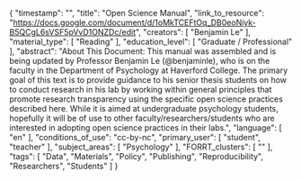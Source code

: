 {
    "timestamp": "",
    "title": "Open Science Manual",
    "link_to_resource": "https://docs.google.com/document/d/1oMkTCEFtOq_DB0eoNiyk-B5QCgL6sVSF5pVvD1ONZDc/edit",
    "creators": [
        "Benjamin Le"
    ],
    "material_type": [
        "Reading"
    ],
    "education_level": [
        "Graduate / Professional"
    ],
    "abstract": "About This Document: This manual was assembled and is being updated by Professor Benjamin Le (@benjaminle), who is on the faculty in the Department of Psychology at Haverford College. The primary goal of this text is to provide guidance to his senior thesis students on how to conduct research in his lab by working within general principles that promote research transparency using the specific open science practices described here. While it is aimed at undergraduate psychology students, hopefully it will be of use to other faculty/researchers/students who are interested in adopting open science practices in their labs.",
    "language": [
        "en"
    ],
    "conditions_of_use": "cc-by-nc",
    "primary_user": [
        "student",
        "teacher"
    ],
    "subject_areas": [
        "Psychology"
    ],
    "FORRT_clusters": [
        ""
    ],
    "tags": [
        "Data",
        "Materials",
        "Policy",
        "Publishing",
        "Reproducibility",
        "Researchers",
        "Students"
    ]
}